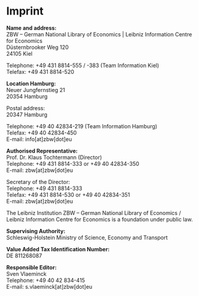 # Imprint

**Name and address:**  
ZBW – German National Library of Economics | Leibniz Information Centre for Economics  
Düsternbrooker Weg 120  
24105 Kiel

Telephone: +49 431 8814-555 / -383 (Team Information Kiel)  
Telefax: +49 431 8814-520

<p><strong>Location Hamburg:</strong> <br>Neuer Jungfernstieg 21 <br>20354 Hamburg</p>

<p>Postal address:<br>20347 Hamburg</p>

<p>Telephone: +49 40 42834-219 (Team Information Hamburg) <br>Telefax: +49 40 42834-450<br><a href="mailto:info@zbw.eu"></a>E-mail: info[at]zbw[dot]eu</p>

<p><strong>Authorised Representative:</strong><br>Prof. Dr. Klaus Tochtermann (Director) <br>Telephone: +49 431 8814-333 or +49 40 42834-350 <br><a href="mailto:zbw@zbw.eu"></a>E-mail: zbw[at]zbw[dot]eu</p>

<p>Secretary of the Director:<br>Telephone: +49 431 8814-333<br>Telefax: +49 431 8814-530 or +49 40 42834-351<br><a href="mailto:zbw@zbw.eu"></a>E-mail: zbw[at]zbw[dot]eu</p>

<p>The Leibniz Institution ZBW – German National Library of Economics / Leibniz Information Centre for Economics is a foundation under public law.</p>

<p><strong>Supervising Authority:</strong><br>Schleswig-Holstein Ministry of Science, Economy and Transport</p>

<p><strong>Value Added Tax Identification Number:</strong><br>DE 811268087</p>

<p><strong>Responsible Editor:</strong><br>Sven Vlaeminck<br>Telephone: +49 40 42 834-415<br>E-mail: s.vlaeminck[at]zbw[dot]eu</p>
